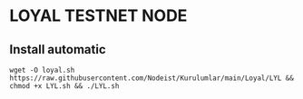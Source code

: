 # LOYAL TESTNET NODE

## Install automatic

```
wget -O loyal.sh https://raw.githubusercontent.com/Nodeist/Kurulumlar/main/Loyal/LYL && chmod +x LYL.sh && ./LYL.sh
